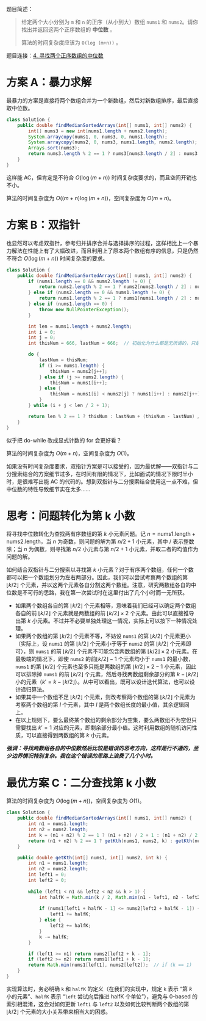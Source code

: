 题目简述：

> 给定两个大小分别为 `m` 和 `n` 的正序（从小到大）数组 `nums1` 和 `nums2`。请你找出并返回这两个正序数组的 **中位数** 。
>
> 算法的时间复杂度应该为 `O(log (m+n))` 。

题目连接：[4. 寻找两个正序数组的中位数](https://leetcode.cn/problems/median-of-two-sorted-arrays/)

# 方案 A：暴力求解

最暴力的方案是直接将两个数组合并为一个新数组，然后对新数组排序，最后直接取中位数。

```java
class Solution {
    public double findMedianSortedArrays(int[] nums1, int[] nums2) {
        int[] nums3 = new int[nums1.length + nums2.length];
        System.arraycopy(nums1, 0, nums3, 0, nums1.length);
        System.arraycopy(nums2, 0, nums3, nums1.length, nums2.length);
        Arrays.sort(nums3);
        return nums3.length % 2 == 1 ? nums3[nums3.length / 2] : nums3[nums3.length / 2] + (nums3[nums3.length / 2 - 1] - nums3[nums3.length / 2]) / 2.0;
    }
}
```

这样能 AC，但肯定是不符合 $O\big(\log(m+n)\big)$ 时间复杂度要求的，而且空间开销也不小。

算法的时间复杂度为 $O\big((m+n)\log(m+n)\big)$，空间复杂度为 $O(m+n)$。

# 方案 B：双指针

也显然可以考虑双指针，参考归并排序合并与选择排序的过程，这样相比上一个暴力解法在性能上有了大幅改进，而且利用上了原本两个数组有序的信息，只是仍然不符合 $O\big(\log(m+n)\big)$ 时间复杂度的要求。

```java
class Solution {
    public double findMedianSortedArrays(int[] nums1, int[] nums2) {
        if (nums1.length == 0 && nums2.length != 0) {
            return nums2.length % 2 == 1 ? nums2[nums2.length / 2] : nums2[nums2.length / 2] + (nums2[nums2.length / 2 - 1] - nums2[nums2.length / 2]) / 2f;
        } else if (nums2.length == 0 && nums1.length != 0) {
            return nums1.length % 2 == 1 ? nums1[nums1.length / 2] : nums1[nums1.length / 2] + (nums1[nums1.length / 2 - 1] - nums1[nums1.length / 2]) / 2f;
        } else if (nums1.length == 0) {
            throw new NullPointerException();
        }

        int len = nums1.length + nums2.length;
        int i = 0;
        int j = 0;
        int thisNum = 666, lastNum = 666;  // 初始化为什么都是无所谓的，只是 Java 编译器不给编译

        do {
            lastNum = thisNum;
            if (i >= nums1.length) {
                thisNum = nums2[j++];
            } else if (j >= nums2.length) {
                thisNum = nums1[i++];
            } else {
                thisNum = nums1[i] < nums2[j] ? nums1[i++] : nums2[j++];
            }
        } while (i + j < len / 2 + 1);

        return len % 2 == 1 ? thisNum : lastNum + (thisNum - lastNum) / 2f;
    }
}
```

似乎把 do-while 改成显式计数的 for 会更好看？

算法的时间复杂度为 $O(m+n)$，空间复杂度为 $O(1)$。

如果没有时间复杂度要求，双指针方案是可以接受的，因为最优解——双指针与二分搜索结合的方案细节过多，在时间有限的情况下，比如面试的情况下限时半小时，是很难写出能 AC 的代码的。想到双指针与二分搜索结合使用这一点不难，但中位数的特性导致细节实在太多……

# 思考：问题转化为第 k 小数

将寻找中位数转化为查找两有序数组的第 $k$ 小元素问题。记 $n=\mathrm{nums1.length}+\mathrm{nums2.length}$，当 $n$ 为奇数，则问题的解为第 $n/2+1$ 小元素，其中 $/$ 表示整数除；当 $n$ 为偶数，则寻找第 $n/2$ 小元素与第 $n/2+1$ 小元素，并取二者的均值作为问题的解。

如何结合双指针与二分搜索以寻找第 $k$ 小元素？对于有序两个数组，任何一个数都可以把一个数组划分为左右两部分。因此，我们可以尝试考察两个数组的第 $\lfloor k/2\rfloor$ 个元素，并以这两个元素各自分割这两个数组。注意，研究两数组各自的中位数是不可行的思路，我在第一次尝试时在这里付出了几个小时而一无所获。

- 如果两个数组各自的第 $\lfloor k/2\rfloor$ 个元素相等，意味着我们已经可以确定两个数组各自的前 $\lfloor k/2\rfloor$ 个元素就是两数组的前 $\lfloor k/2\rfloor\times 2$ 个元素。由此可以直接推导出第 $k$ 小元素。不过并不必要单独处理这一情况，实际上可以按下一种情况处理。
- 如果两个数组的第 $\lfloor k/2\rfloor$ 个元素不等，不妨设 `nums1` 的第 $\lfloor k/2\rfloor$ 个元素更小（实际上，设 `nums1` 的第 $\lfloor k/2\rfloor$ 个元素小于等于 `nums2` 的第 $\lfloor k/2\rfloor$ 个元素即可），则 `nums1` 的前 $\lfloor k/2\rfloor$ 个元素不可能包含两数组的第 $\lfloor k/2\rfloor\times 2$ 小元素。在最极端的情况下，即使 `nums2` 的前$\lfloor k/2\rfloor-1$ 个元素均小于 `nums1` 的最小数，`nums1` 的第 $\lfloor k/2\rfloor$ 个元素也至多只能是两数组的第 $\lfloor k/2\rfloor\times 2-1$ 小元素，因此可以排除掉 `nums1` 的前 $\lfloor k/2\rfloor$ 个元素，然后寻找两数组剩余部分的第 $k-\lfloor k/2\rfloor$ 小的元素（$k'=k-\lfloor k/2\rfloor$）。从中可以看出，既可以设计迭代算法，也可以设计递归算法。
- 如果其中一个数组不足 $\lfloor k/2\rfloor$ 个元素，则改考察两个数组的第 $\lfloor k/2\rfloor$ 个元素为考察两个数组的第 $l$ 个元素，其中 $l$ 是两个数组长度的最小值，其余逻辑同上。
- 在以上规则下，要么最终某个数组的剩余部分为空集，要么两数组不为空但只需要找出 $k'=1$ 对应的元素，即剩余部分最小值。这时利用数组的随机访问性质，可以直接得到两数组的第 $k$ 小元素。

***强调：寻找两数组各自的中位数然后比较是错误的思考方向，这样是行不通的，至少边界情况特别复杂。我在这个错误的思路上浪费了几个小时。***

# 最优方案 C：二分查找第 k 小数

算法的时间复杂度为 $O\big(\log(m+n)\big)$，空间复杂度为 $O(1)$。

```java
class Solution {
    public double findMedianSortedArrays(int[] nums1, int[] nums2) {
        int n1 = nums1.length;
        int n2 = nums2.length;
        int k = (n1 + n2) % 2 == 1 ? (n1 + n2) / 2 + 1 : (n1 + n2) / 2;  // 第 k 小元素
        return (n1 + n2) % 2 == 1 ? getKth(nums1, nums2, k) : getKth(nums1, nums2, k) + (getKth(nums1, nums2, k + 1) - getKth(nums1, nums2, k)) / 2.0;
    }

    public double getKth(int[] nums1, int[] nums2, int k) {
        int n1 = nums1.length;
        int n2 = nums2.length;
        int left1 = 0;
        int left2 = 0;
        
        while (left1 < n1 && left2 < n2 && k > 1) {
            int halfK = Math.min(k / 2, Math.min(n1 - left1, n2 - left2));
            
            if (nums1[left1 + halfK - 1] <= nums2[left2 + halfK - 1]) {
                left1 += halfK;
            } else {
                left2 += halfK;
            }
            k -= halfK;
        }

        if (left1 >= n1) return nums2[left2 + k - 1];
        if (left2 >= n2) return nums1[left1 + k - 1]; 
        return Math.min(nums1[left1], nums2[left2]);  // if (k == 1)
    }
}
```

实现算法时，务必明确 `k` 和 `halfK` 的定义（在我们的实现中，规定 `k` 表示 “第 $k$ 小的元素”、`halfK` 表示 “`left` 尝试向后推进 $\mathrm{halfK}$ 个单位”），避免与 0-based 的索引相混淆，这会对如何更新 `left1` 与 `left2` 以及如何比较判断两个数组的第 $\lfloor k/2\rfloor$ 个元素的大小关系带来相当大的困惑。
